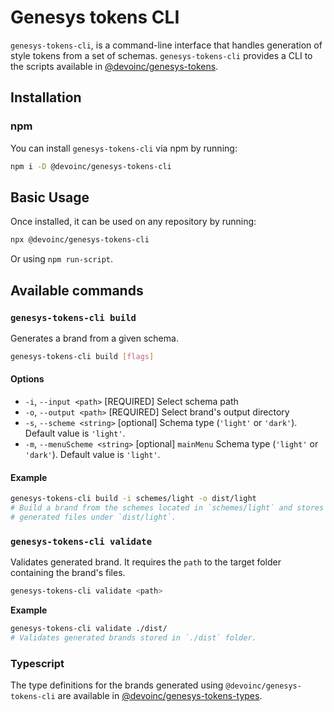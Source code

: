# Genesys tokens CLI

`genesys-tokens-cli`, is a command-line interface that handles generation of
style tokens from a set of schemas. `genesys-tokens-cli` provides a CLI to the
scripts available in
[@devoinc/genesys-tokens](https://github.com/DevoInc/genesys-tokens/tree/master/tokens).

## Installation

### npm

You can install `genesys-tokens-cli` via npm by running:

```bash
npm i -D @devoinc/genesys-tokens-cli
```

## Basic Usage

Once installed, it can be used on any repository by running:

```bash
npx @devoinc/genesys-tokens-cli
```

Or using `npm run-script`.

## Available commands

### `genesys-tokens-cli build`

Generates a brand from a given schema.

```bash
genesys-tokens-cli build [flags]
```

#### **Options**

- `-i`, `--input <path>` [REQUIRED] Select schema path
- `-o`, `--output <path>` [REQUIRED] Select brand's output directory
- `-s`, `--scheme <string>` [optional] Schema type (`'light'` or `'dark'`).
  Default value is `'light'`.
- `-m`, `--menuScheme <string>` [optional] `mainMenu` Schema type
  (`'light'` or `'dark'`). Default value is `'light'`.

#### **Example**

```bash
genesys-tokens-cli build -i schemes/light -o dist/light
# Build a brand from the schemes located in `schemes/light` and stores the
# generated files under `dist/light`.
```

### `genesys-tokens-cli validate`

Validates generated brand. It requires the `path` to the target folder
containing the brand's files.

```bash
genesys-tokens-cli validate <path>
```

**Example**

```bash
genesys-tokens-cli validate ./dist/
# Validates generated brands stored in `./dist` folder.
```

### Typescript

The type definitions for the brands generated using `@devoinc/genesys-tokens-cli` are available in [@devoinc/genesys-tokens-types](https://www.npmjs.com/package/@devoinc/genesys-tokens-types).

